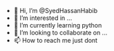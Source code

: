 - 👋 Hi, I’m @SyedHassanHabib
- 👀 I’m interested in ...
- 🌱 I’m currently learning python
- 💞️ I’m looking to collaborate on ...
- 📫 How to reach me just dont

<!---
SyedHassanHabib/SyedHassanHabib is a ✨ special ✨ repository because its `README.md` (this file) appears on your GitHub profile.
You can click the Preview link to take a look at your changes.
--->
